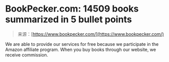 <!--yml
category: 未分类
date: 2024-05-29 13:23:15
-->

# BookPecker.com: 14509 books summarized in 5 bullet points

> 来源：[https://www.bookpecker.com/](https://www.bookpecker.com/)

We are able to provide our services for free because we participate in the Amazon affiliate program. When you buy books through our website, we receive commission.